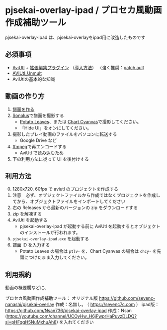 # pjsekai-overlay-ipad / プロセカ風動画作成補助ツール

pjsekai-overlay-ipad は、pjsekai-overlayをipad用に改造したものです

## 必須事項

- [AviUtl](http://spring-fragrance.mints.ne.jp/aviutl/) + [拡張編集プラグイン](http://spring-fragrance.mints.ne.jp/aviutl/) （[導入方法](https://aviutl.info/dl-innsuto-ru/)）
  （強く推奨：[patch.aul](https://scrapbox.io/ePi5131/patch.aul)）
- [AVIUtl_Unmult](https://github.com/mes51/AVIUtl_Unmult)
- AviUtlの基本的な知識

## 動画の作り方

1. [譜面を作る](https://wiki.purplepalette.net/create-charts)
2. [Sonolus](https://sonolus.com/)で譜面を撮影する
   - [Potato Leaves](https://github.com/sevenc-nanashi/potato_leaves)、または [Chart Cyanvas](https://cc.sevenc7c.com)で撮影してください。
   - 「Hide UI」をオンにしてください。
3. 撮影したプレイ動画のファイルをパソコンに転送する
   - Google Drive など
4. [ffmpeg](https://www.ffmpeg.org/)で再エンコードする
   - AviUtl で読み込むため
5. 下の利用方法に従って UI を後付けする

## 利用方法

0. 1280x720, 60fps で aviutl のプロジェクトを作成する
1. 注意　必ず、オブジェクトファイルから作成ではなくプロジェクトを作成してから、オブジェクトファイルをインポートしてください
2. 右の Releases から最新のバージョンの zip をダウンロードする
3. zip を解凍する
4. AviUtl を起動する
   - pjsekai-overlay-ipad が起動する前に AviUtl を起動するとオブジェクトのインストールが行われます。
5. `pjsekai-overlay-ipad.exe` を起動する
6. 譜面 ID を入力する
   - Potato Leaves の場合は `ptlv-` を、Chart Cyanvas の場合は `chcy-` を先頭につけたまま入力してください。

## 利用規約

動画の概要欄などに、

プロセカ風動画作成補助ツール：
  オリジナル版 https://github.com/sevenc-nanashi/pjsekai-overlay
  作成：名無し｡ （ https://sevenc7c.com ）
  ipad版：https://github.com/Nsan736/pjsekai-overlay-ipad
  作成：Nsan  (https://youtube.com/channel/UCOyHw_H6jFwprHaPuvzDLDQ?si=pHFqqH5NuMxhuAh8)
  を入れてください

